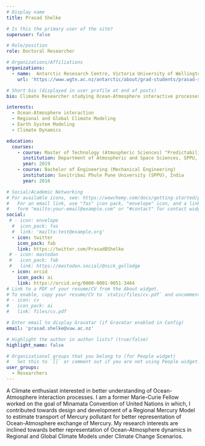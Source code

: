 ```yaml
---
# Display name
title: Prasad Shelke

# Is this the primary user of the site?
superuser: false

# Role/position
role: Doctoral Researcher

# Organizations/Affiliations
organizations:
  - name:  Antarctic Resesarch Centre, Victoria University of Wellington 
    url: 'https://www.wgtn.ac.nz/antarctic/about/grad-students/prasad-shelke'

# Short bio (displayed in user profile at end of posts)
bio: Climate Researcher studying Ocean-Atmosphere interactive processes using Regional and Global Climate Models.

interests:
  - Ocean-Atmosphere interaction
  - Regional and Global Climate Modeling
  - Earth System Modeling
  - Climate Dynamics

education:
  courses:
    - course: Master of Technology (Atmospheric Sciences) "Predictability of Indian Summer Monsoon Rainfall using Ocean Mean Temperature of Pacific Ocean"
      institution: Department of Atmospheric and Space Sciences, SPPU, India
      year: 2019
    - course: Bachelor of Engineering (Mechanical Engineering)
      institution: Savitribai Phule Pune University (SPPU), India
      year: 2016

# Social/Academic Networking
# For available icons, see: https://wowchemy.com/docs/getting-started/page-builder/#icons
#   For an email link, use "fas" icon pack, "envelope" icon, and a link in the
#   form "mailto:your-email@example.com" or "#contact" for contact widget.
social:
 # - icon: envelope
  #  icon_pack: fas
  #  link: 'mailto:test@example.org'
  - icon: twitter
    icon_pack: fab
    link: https://twitter.com/PrasadBShelke
 # - icon: mastodon
 #   icon_pack: fab
 #   link: https://mastodon.social/@nick_golledge
  - icon: orcid
    icon_pack: ai
    link: https://orcid.org/0000-0001-9051-3464
# Link to a PDF of your resume/CV from the About widget.
# To enable, copy your resume/CV to `static/files/cv.pdf` and uncomment the lines below.
# - icon: cv
#   icon_pack: ai
#   link: files/cv.pdf

# Enter email to display Gravatar (if Gravatar enabled in Config)
email: 'prasad.shelke@vuw.ac.nz'

# Highlight the author in author lists? (true/false)
highlight_name: false

# Organizational groups that you belong to (for People widget)
#   Set this to `[]` or comment out if you are not using People widget.
user_groups:
  - Researchers
---
```


A Climate enthusiast interested in better understanding of Ocean-Atmosphere interaction processes. I am a former Marie-Curie Fellow worked on the goal of Minamata Convention of United Nations in which, I contributed towards design and development of a Regional Mercury Model to estimate transport of Mercury pollutant for better representation of Ocean-Atmosphere exchange of Mercury. My research interests are inclined towards better representation of Ocean-Atmosphere dynamics in Regional and Global Climate Models under Climate Change Scenarios.